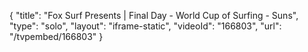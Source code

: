 {
    "title": "Fox Surf Presents | Final Day - World Cup of Surfing -  Suns",
    "type": "solo",
    "layout": "iframe-static",
    "videoId": "166803",
    "url": "\/tvpembed\/166803"
}